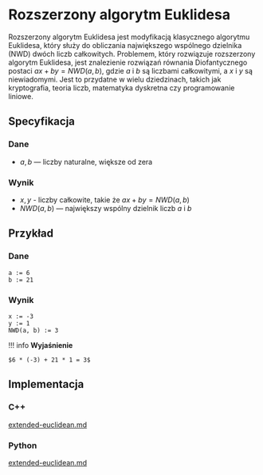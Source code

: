 # Rozszerzony algorytm Euklidesa

Rozszerzony algorytm Euklidesa jest modyfikacją klasycznego algorytmu Euklidesa, który służy do obliczania największego wspólnego dzielnika (NWD) dwóch liczb całkowitych. Problemem, który rozwiązuje rozszerzony algorytm Euklidesa, jest znalezienie rozwiązań równania Diofantycznego postaci $ax + by = NWD(a,b)$, gdzie $a$ i $b$ są liczbami całkowitymi, a $x$ i $y$ są niewiadomymi. Jest to przydatne w wielu dziedzinach, takich jak kryptografia, teoria liczb, matematyka dyskretna czy programowanie liniowe.

## Specyfikacja

### Dane

* $a, b$ — liczby naturalne, większe od zera

### Wynik

* $x, y$ - liczby całkowite, takie że $ax + by = NWD(a,b)$
* $NWD(a, b)$ — największy wspólny dzielnik liczb $a$ i $b$ 

## Przykład

### Dane

```
a := 6
b := 21
```

### Wynik

```
x := -3
y := 1
NWD(a, b) := 3
```

!!! info
	**Wyjaśnienie**
	
	$6 * (-3) + 21 * 1 = 3$

## Implementacja

### C++


[extended-euclidean.md](../../programming/c++/algorithms/integers/extended-euclidean.md)


### Python


[extended-euclidean.md](../../programming/python/algorithms/integers/extended-euclidean.md)

